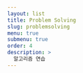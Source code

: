 ```yaml
---
layout: list
title: Problem Solving
slug: problemsolving
menu: true
submenu: true
order: 4
description: >
  알고리즘 연습
---
```

